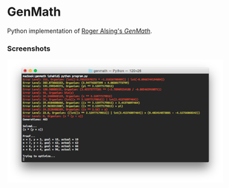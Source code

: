 # GenMath
Python implementation of [Roger Alsing's _GenMath_](http://rogeralsing.com/2008/02/07/genetic-programming-math/).

### Screenshots
![Screenshot 1](./images/screenshot1.png)
